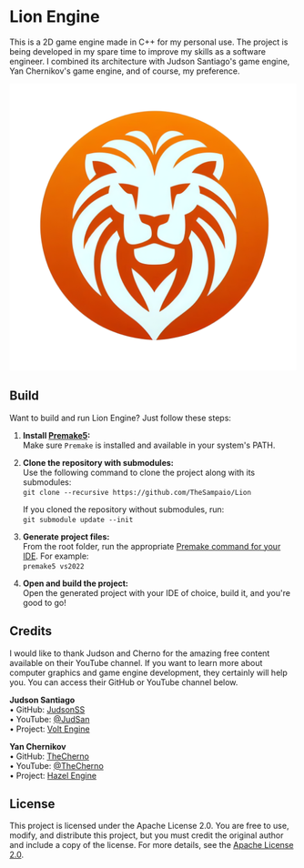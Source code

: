 # Lion Engine

This is a 2D game engine made in C++ for my personal use. The project is being developed in my spare time to improve my skills as a software engineer. I combined its architecture with Judson Santiago's game engine, Yan Chernikov's game engine, and of course, my preference.

![Image](.github/image/lion-engine-logo-transparent.png)

## Build

Want to build and run Lion Engine? Just follow these steps:

1. **Install [Premake5](https://premake.github.io):**  
   Make sure `Premake` is installed and available in your system's PATH.

2. **Clone the repository with submodules:**  
   Use the following command to clone the project along with its submodules:  
   `git clone --recursive https://github.com/TheSampaio/Lion`  
   
   If you cloned the repository without submodules, run:  
   `git submodule update --init`

3. **Generate project files:**  
   From the root folder, run the appropriate [Premake command for your IDE](https://premake.github.io/docs/Using-Premake). For example:  
   `premake5 vs2022`

4. **Open and build the project:**  
   Open the generated project with your IDE of choice, build it, and you're good to go!

## Credits

I would like to thank Judson and Cherno for the amazing free content available on their YouTube channel. If you want to learn more about computer graphics and game engine development, they certainly will help you. You can access their GitHub or YouTube channel below.

**Judson Santiago**  
• GitHub: [JudsonSS](https://github.com/JudsonSS)  
• YouTube: [@JudSan](https://www.youtube.com/@JudSan/featured)  
• Project: [Volt Engine](https://github.com/JudsonSS/Volt-Engine)

**Yan Chernikov**  
• GitHub: [TheCherno](https://github.com/TheCherno)  
• YouTube: [@TheCherno](https://www.youtube.com/@TheCherno)  
• Project: [Hazel Engine](https://github.com/TheCherno/Hazel)

## License

This project is licensed under the Apache License 2.0. You are free to use, modify, and distribute this project, but you must credit the original author and include a copy of the license. For more details, see the [Apache License 2.0](https://www.apache.org/licenses/LICENSE-2.0).
